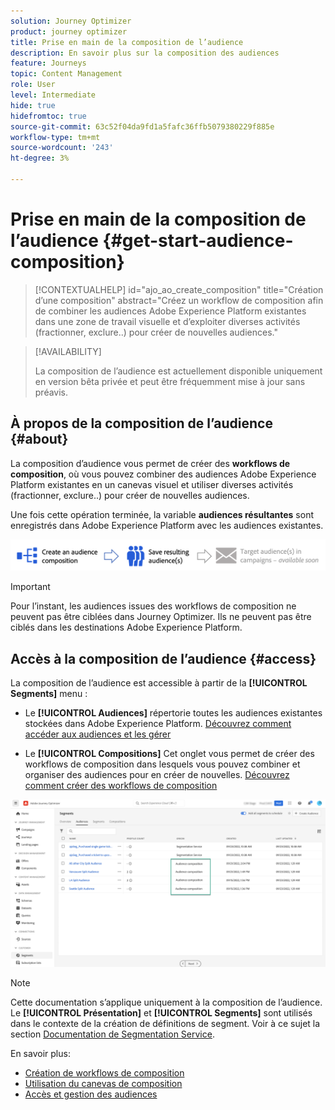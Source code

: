 ```yaml
---
solution: Journey Optimizer
product: journey optimizer
title: Prise en main de la composition de l’audience
description: En savoir plus sur la composition des audiences
feature: Journeys
topic: Content Management
role: User
level: Intermediate
hide: true
hidefromtoc: true
source-git-commit: 63c52f04da9fd1a5fafc36ffb5079380229f885e
workflow-type: tm+mt
source-wordcount: '243'
ht-degree: 3%

---
```


# Prise en main de la composition de l’audience {#get-start-audience-composition}

>[!CONTEXTUALHELP]
>id="ajo_ao_create_composition"
>title="Création d’une composition"
>abstract="Créez un workflow de composition afin de combiner les audiences Adobe Experience Platform existantes dans une zone de travail visuelle et d’exploiter diverses activités (fractionner, exclure..) pour créer de nouvelles audiences."

>[!AVAILABILITY]
>
>La composition de l’audience est actuellement disponible uniquement en version bêta privée et peut être fréquemment mise à jour sans préavis.

## À propos de la composition de l’audience {#about}

La composition d’audience vous permet de créer des **workflows de composition**, où vous pouvez combiner des audiences Adobe Experience Platform existantes en un canevas visuel et utiliser diverses activités (fractionner, exclure..) pour créer de nouvelles audiences.

Une fois cette opération terminée, la variable **audiences résultantes** sont enregistrés dans Adobe Experience Platform avec les audiences existantes.<!--, and can be **leveraged in campaigns** to target customers.-->

![](assets/audiences-process.png)

>[!IMPORTANT]
>
>Pour l’instant, les audiences issues des workflows de composition ne peuvent pas être ciblées dans Journey Optimizer. Ils ne peuvent pas être ciblés dans les destinations Adobe Experience Platform.

## Accès à la composition de l’audience {#access}

La composition de l’audience est accessible à partir de la **[!UICONTROL Segments]** menu :

* Le **[!UICONTROL Audiences]** répertorie toutes les audiences existantes stockées dans Adobe Experience Platform. [Découvrez comment accéder aux audiences et les gérer](access-audiences.md)

* Le **[!UICONTROL Compositions]** Cet onglet vous permet de créer des workflows de composition dans lesquels vous pouvez combiner et organiser des audiences pour en créer de nouvelles. [Découvrez comment créer des workflows de composition](create-compositions.md)

![](assets/audiences-list.png)

>[!NOTE]
>
>Cette documentation s’applique uniquement à la composition de l’audience. Le **[!UICONTROL Présentation]** et **[!UICONTROL Segments]** sont utilisés dans le contexte de la création de définitions de segment. Voir à ce sujet la section [Documentation de Segmentation Service](https://experienceleague.adobe.com/docs/experience-platform/segmentation/ui/overview.html?lang=fr).

En savoir plus:

* [Création de workflows de composition](create-compositions.md)
* [Utilisation du canevas de composition](composition-canvas.md)
* [Accès et gestion des audiences](access-audiences.md)
